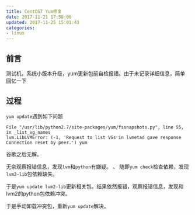 ```yaml
---
title: CentOS7 Yum修复
date: 2017-11-21 17:58:00
updated: 2017-11-25 15:01:43
categories:
- linux
---
```

## 前言

测试机，系统小版本升级，yum更新包前自检报错。由于未记录详细信息，简单回忆一下

## 过程

`yum update`遇到如下问题

````
File "/usr/lib/python2.7/site-packages/yum/fssnapshots.py", line 55, in _list_vg_names
lvm.LibLVMError: (-1, 'Request to list VGs in lvmetad gave response Connection reset by peer.') yum
````

谷歌之后无解。

无奈观察报错信息，发现`lvm`和`python`有嫌疑。
、
随即`yum check`检查依赖，发现`lvm2-lib`包依赖缺失。

于是`yum update lvm2-lib`更新相关包。结果依然报错，观察报错信息，发现和lvm2的python包依赖冲突。

于是手动卸载冲突包，重新`yum update`解决。